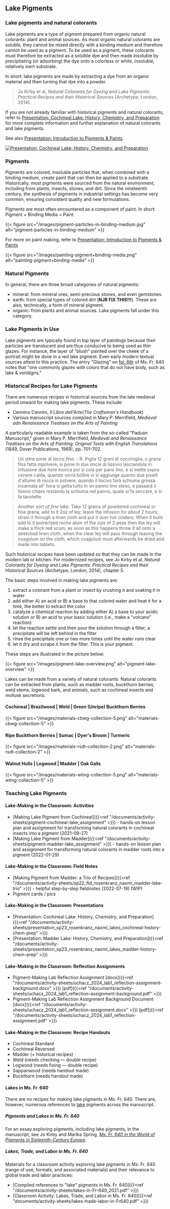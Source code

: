 ## Lake Pigments

### Lake pigments and natural colorants

Lake pigments are a type of pigment prepared from organic natural colorants: plant and animal sources. As most organic natural colorants are soluble, they cannot be mixed directly with a binding medium and therefore cannot be used as a pigment. To be used as a pigment,
these colorants must therefore be extracted as a solulble dye and then made insoluble by precipitating (or adsorbing) the dye onto a colorless or white, insoluble, relatively inert substrate. 

In short: lake pigments are made by extracting a dye from an organic material and then turning that dye into a powder.

> Jo Kirby et al, _Natural Colorants for Dyeing and Lake Pigments: Practical Recipes and their Historical Sources_ (Archetype, London, 2014).


If you are not already familiar with historical pigments and natural colorants, refer to [Presentation: Cochineal Lake: History, Chemistry, and Preparation](/documents/activity-sheets/rosenkranz_2023_lakes_cochineal-history-chem-prep.pdf) for more complete information and further explanation of natural colorants and lake pigments.

See also [Presentation: Introduction to Pigments &amp; Paints](/documents/activity-sheets/introduction-paints-pigments_njr_2021.pdf).

[![Presentation: Cochineal Lake: History, Chemistry, and Preparation](/images/cochineal-presentation.png)](/documents/activity-sheets/activity-sheets/presentation_sp23_rosenkranz_naomi_lakes_cochineal-history-chem-prep.pdf)


### Pigments

Pigments are colored, insoluble particles that, when combined with a binding medium, create paint that can then be applied to a substrate. Historically, most pigments were sourced from the natural environment, including from plants, insects, stones, and dirt. Since the nineteenth century, the synthesis of pigments in industrial settings has become very common, ensuring consistent quality and new formulations.

Pigments are most often encountered as a component of paint. In short: Pigment + Binding Media = Paint

{{< figure src="/images/pigment-particles-in-binding-medium.jpg" alt="pigment-particles-in-binding-medium" >}}

For more on paint making, refer to [Presentation: Introduction to Pigments &amp; Paints](introduction-paints-pigments_njr_2021.pdf)

{{< figure src="/images/painting-pigment+binding-media.png" alt="painting-pigment+binding-media" >}}



### Natural Pigments

In general, there are three broad categories of natural pigments:
- mineral: from mineral ores, semi-precious stones, and even gemstones.
- earth: from special types of colored dirt (**NJR FIX THIS!!!**). These are also, technically, a form of mineral pigment.
- organic: from plants and animal sources. Lake pigments fall under this category.


### Lake Pigments in Use

Lake pigments are typically found in top layer of paintings because their particles are translucent and are thus conducive to being used as thin glazes. For instance, the layer of "blush" painted over the cheek of a portrait might be done in a red lake pigment. Even early modern textual sources attest to this practice. The entry "Glazing" on [fol. 66r](https://edition640.makingandknowing.org/#/folios/66r/f/66r/tl) of Ms. Fr. 640 notes that "one commonly glazes with colors that do not have body, such as lake & veridigris."


### Historical Recipes for Lake Pigments

There are numerous recipes in historical sources from the late medieval period onward for making lake pigments. These include:
- Cennino Cennini, _Il Libro dell'Arte_(_The Craftsman's Handbook_)
- Various manuscript sources compiled in Mary P. Merrifield, _Medieval adn Renaissance Treatises on the Arts of Painting_

A particularly readable example is taken from the so-called "Paduan Manuscript," given in Mary P. Merrifield, _Medieval and Renaissance Treatises on the Arts of Painting: Original Texts with English Translations_ (1849, Dover Publications, 1969), pp. 701-702.

>_Un altra sorte di lacca fina._ - R. Piglia 12 grani di cocciniglia, o grana fina fatta inpolvere, si pone in due oncie di lissivio lasciandola in infusione due hore incirca poi si cola per pano lino, e si mette sopra cenere calda, quando vorrà bollire vi si aggiunge quanto due piselli d&#39;allume di rocca in polvere, quando il liscivo farà schiuma grossa incarnata all&#39; hora si getta tutto in un panno lino steso, e passarà il lissivo chiaro restando la schiuma nel panno, quale si fa seccare, e si fa tavolette.

> _Another sort of fine lake._ Take 12 grains of powdered cochineal or fine grana, add to it 2oz of ley; leave the infusion for about 2 hours; strain it through a linen cloth and put it over hot cinders; When it boils add to it pulverized roche alum of the size of 2 peas then the ley will make a thick red scum; as soon as this happens throw it all onto a stretched linen cloth, when the clear ley will pass through leaving the coagulum on the cloth, which coagulum must afterwards be dried and made into tablets.


Such historical recipes have been updated so that they can be made in the modern lab or kitchen. For modernized recipes, see Jo Kirby et al, _Natural Colorants for Dyeing and Lake Pigments: Practical Recipes and their Historical Sources_ (Archetype, London, 2014), chapter 5.

The basic steps involved in making lake pigments are:

1)	extract a colorant from a plant or insect by crushing it and soaking it in water
2)	add either A) an acid or B) a base to that colored water and heat it for a time, the better to extract the color
3)	catalyze a chemical reaction by adding either A) a base to your acidic solution or B) an acid to your basic solution (i.e., make a “volcano” reaction)
4)	let the reaction settle and then pour the solution through a filter; a precipitate will be left behind in the filter
5)	rinse the precipitate one or two more times until the water runs clear
6)	let it dry and scrape it from the filter. This is your pigment.
   
These steps are illustrated in the picture below:

{{< figure src="/images/pigment-lake-overview.png" alt="pigment-lake-overview" >}}


Lakes can be made from a variety of natural colorants. Natural colorants can be extracted from plants, such as madder roots, buckthorn berries, weld stems, logwood bark, and animals, such as cochineal insects and mollusk secretions. 

#### Cochineal | Brazilwood | Weld | Green (Unripe) Buckthorn Berries
{{< figure src="/images/materials-cbwg-collection-5.png" alt="materials-cbwg-collection-5" >}}

#### Ripe Buckthorn Berries | Sumac | Dyer's Broom | Turmeric
{{< figure src="/images/materials-rsdt-collection-2.png" alt="materials-rsdt-collection-2" >}}

#### Walnut Hulls | Logwood | Madder | Oak Galls
{{< figure src="/images/materials-wlmg-collection-5.png" alt="materials-wlmg-collection-5" >}}


### Teaching Lake Pigments
#### Lake-Making in the Classroom: Activities 
- [Making Lake Pigment from Cochineal]({{<ref "/documents/activity-sheets/pigment-cochineal-lake_assignment" >}}) - hands-on lesson plan and assignment for transforming natural colorants in cochineal insects into a pigment (2021-09-27)
- [Making Lake Pigment from Madder]({{<ref "/documents/activity-sheets/pigment-madder-lake_assignment" >}}) - hands-on lesson plan and assignment for transforming natural colorants in madder roots into a pigment (2022-01-29)
#### Lake-Making in the Classroom: Field Notes
- [Making Pigment from Madder: a Trio of Recipes]({{<ref "/documents/activity-sheets/sp22_fld_rosenkranz_naomi_madder-lake-trio" >}}) - helpful step-by-step fieldnotes  (2022-07-19) (WIP)
- Pigment cards / pics
#### Lake-Making in the Classroom: Presentations
- [Presentation: Cochineal Lake: History, Chemistry, and Preparation]({{<ref "/documents/activity-sheets/presentation_sp23_rosenkranz_naomi_lakes_cochineal-history-chem-prep" >}})
- [Presentation: Madder Lake: History, Chemistry, and Preparation]({{<ref "/documents/activity-sheets/presentation_sp23_rosenkranz_naomi_lakes_madder-history-chem-prep" >}})
#### Lake-Making in the Classroom: Reflection Assignments 
- Pigment-Making Lab Reflection Assignment [docx]({{<ref "/documents/activity-sheets/uchacz_2024_lab1_reflection-assignment-background.docx" >}}) [pdf]({{<ref "/documents/activity-sheets/uchacz_2024_lab1_reflection-assignment-background.pdf" >}})
- Pigment-Making Lab Reflection Assignment Background Document [docx]({{<ref "/documents/activity-sheets/uchacz_2024_lab1_reflection-assignment.docx" >}}) [pdf]({{<ref "/documents/activity-sheets/uchacz_2024_lab1_reflection-assignment.pdf" >}})
#### Lake-Making in the Classroom: Recipe Handouts
- Cochineal Standard
- Cochineal Reversed
- Madder (+ historical recipes)
- Weld (needs checking — double recipe)
- Logwood (needs fixing — double recipe)
- Sappanwood (needs handout made)
- Buckthorn (needs handout made)


#### Lakes in Ms. Fr. 640

There are no recipes for making lake pigments in Ms. Fr. 640. There are, however, numerous references to [lake](https://edition640.makingandknowing.org/#/search?q=lake) pigments across the manuscript. 

##### Pigments and Lakes in Ms. Fr. 640
For an essay exploring pigments, including lake pigments, in the manuscript, see Jo Kirby and Marika Spring, [*Ms. Fr. 640 in the World of Pigments in Sixteenth-Century Europe*](https://edition640.makingandknowing.org/#/essays/ann_321_ie_19). 

##### Lakes, Trade, and Labor in Ms. Fr. 640
Materials for a classroom activity exploring lake pigments in Ms. Fr. 640 (range of use, formats, and associated materials) and their relevance to global trade and labor practices:
- [Compiled references to "lake" pigments in Ms. Fr. 640]({{<ref "/documents/activity-sheets/lakes-in-Fr-640_2021.pdf" >}})
- [Classroom Activity: Lakes, Trade, and Labor in Ms. Fr. 640]({{<ref "documents/activity-sheets/lakes-trade-labor-in-Fr640.pdf" >}})
